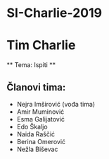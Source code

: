 # SI-Charlie-2019
# Tim Charlie

** Tema: Ispiti **

## Članovi tima:
- Nejra Imširović (vođa tima)
- Amir Muminović
- Esma Galijatović
- Edo Škaljo
- Naida Raščić
- Berina Omerović
- Nežla Biševac
